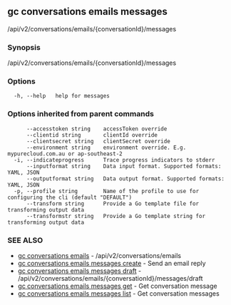 ## gc conversations emails messages

/api/v2/conversations/emails/{conversationId}/messages

### Synopsis

/api/v2/conversations/emails/{conversationId}/messages

### Options

```
  -h, --help   help for messages
```

### Options inherited from parent commands

```
      --accesstoken string    accessToken override
      --clientid string       clientId override
      --clientsecret string   clientSecret override
      --environment string    environment override. E.g. mypurecloud.com.au or ap-southeast-2
  -i, --indicateprogress      Trace progress indicators to stderr
      --inputformat string    Data input format. Supported formats: YAML, JSON
      --outputformat string   Data output format. Supported formats: YAML, JSON
  -p, --profile string        Name of the profile to use for configuring the cli (default "DEFAULT")
      --transform string      Provide a Go template file for transforming output data
      --transformstr string   Provide a Go template string for transforming output data
```

### SEE ALSO

* [gc conversations emails](gc_conversations_emails.html)	 - /api/v2/conversations/emails
* [gc conversations emails messages create](gc_conversations_emails_messages_create.html)	 - Send an email reply
* [gc conversations emails messages draft](gc_conversations_emails_messages_draft.html)	 - /api/v2/conversations/emails/{conversationId}/messages/draft
* [gc conversations emails messages get](gc_conversations_emails_messages_get.html)	 - Get conversation message
* [gc conversations emails messages list](gc_conversations_emails_messages_list.html)	 - Get conversation messages


